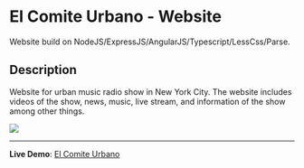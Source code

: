 El Comite Urbano - Website
==========================

Website build on NodeJS/ExpressJS/AngularJS/Typescript/LessCss/Parse.

Description
-----------

Website for urban music radio show in New York City.
The website includes videos of the show, news, music, live stream, 
and information of the show among other things.


![](https://github.com/iamrelos/ECU-Web/blob/master/public/images/banners/ecu-square-banner.jpg?raw=true)

---
**Live Demo**: [El Comite Urbano](http://ecu.herokuapp.com)
